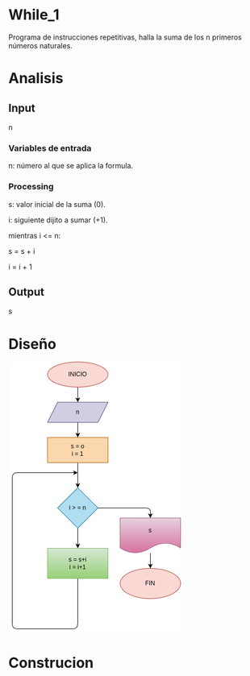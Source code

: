 # While_1
Programa de instrucciones repetitivas, halla la suma de los n primeros números naturales.


# Analisis

 ## Input 
 n
 
 ### Variables de entrada 
 n: número al que se aplica la formula.
 
 ### Processing

 s: valor inicial de la suma (0).

i: siguiente dijito a sumar (+1).

mientras i <= n:

s = s + i

i = i + 1
 

 ## Output
 s
 
 # Diseño 
 ![Diagrama de flujo](diagrama.png "Diagrama de flujo") 
 

 # Construcion

        